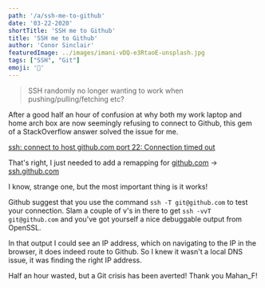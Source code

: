 ```yaml
---
path: '/a/ssh-me-to-github'
date: '03-22-2020'
shortTitle: 'SSH me to Github'
title: 'SSH me to Github'
author: 'Conor Sinclair'
featuredImage: ../images/imani-vDQ-e3RtaoE-unsplash.jpg
tags: ["SSH", "Git"]
emoji: '🍳'
---
```


> SSH randomly no longer wanting to work when pushing/pulling/fetching etc?

After a good half an hour of confusion at why both my work laptop and home arch box are now seemingly refusing to connect to Github, this gem of a StackOverflow answer solved the issue for me.

[ssh: connect to host github.com port 22: Connection timed out](https://stackoverflow.com/a/52817036/10590986)

That's right, I just needed to add a remapping for [github.com](http://github.com) → [ssh.github.com](http://ssh.github.com) 

I know, strange one, but the most important thing is it works!

Github suggest that you use the command `ssh -T git@github.com` to test your connection. Slam a couple of v's in there to get `ssh -vvT git@github.com` and you've got yourself a nice debuggable output from OpenSSL.

In that output I could see an IP address, which on navigating to the IP in the browser, it does indeed route to Github. So I knew it wasn't a local DNS issue, it was finding the right IP address.

Half an hour wasted, but a Git crisis has been averted! Thank you Mahan_F!
